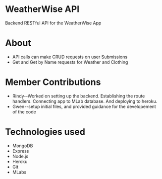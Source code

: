 # WeatherWise API
Backend RESTful API for the WeatherWise App 

# About
* API calls can make CRUD requests on user Submissions
* Get and Get by Name requests for Weather and Clothing

# Member Contributions
* Rindy--Worked on setting up the backend. Establishing the route handlers. Connecting app to MLab database. And deploying to heroku. 
* Gwen--setup initial files, and provided guidance for the developement of the code

# Technologies used
* MongoDB
* Express
* Node.js
* Heroku
* Git
* MLabs 




